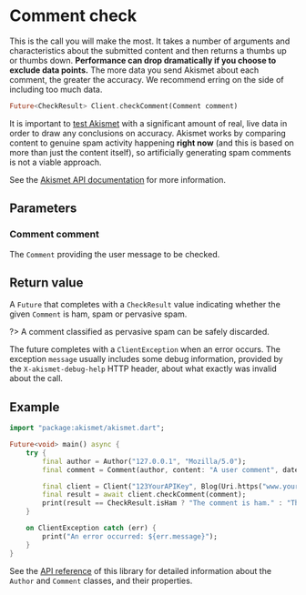 # Comment check
This is the call you will make the most. It takes a number of arguments and characteristics about the submitted content
and then returns a thumbs up or thumbs down. **Performance can drop dramatically if you choose to exclude data points.**
The more data you send Akismet about each comment, the greater the accuracy. We recommend erring on the side of including too much data.

```dart
Future<CheckResult> Client.checkComment(Comment comment)
```

It is important to [test Akismet](advanced/testing.md) with a significant amount of real, live data in order to draw any conclusions on accuracy.
Akismet works by comparing content to genuine spam activity happening **right now** (and this is based on more than just the content itself),
so artificially generating spam comments is not a viable approach.

See the [Akismet API documentation](https://akismet.com/development/api/#comment-check) for more information.

## Parameters

### Comment **comment**
The `Comment` providing the user message to be checked.

## Return value
A `Future` that completes with a `CheckResult` value indicating whether the given `Comment` is ham, spam or pervasive spam.

?> A comment classified as pervasive spam can be safely discarded.

The future completes with a `ClientException` when an error occurs.
The exception `message` usually includes some debug information, provided by the `X-akismet-debug-help` HTTP header, about what exactly was invalid about the call.

## Example

```dart
import "package:akismet/akismet.dart";

Future<void> main() async {
	try {
		final author = Author("127.0.0.1", "Mozilla/5.0");
		final comment = Comment(author, content: "A user comment", date: DateTime.now());

		final client = Client("123YourAPIKey", Blog(Uri.https("www.yourblog.com", "/")));
		final result = await client.checkComment(comment);
		print(result == CheckResult.isHam ? "The comment is ham." : "The comment is spam.");
	}

	on ClientException catch (err) {
		print("An error occurred: ${err.message}");
	}
}
```

See the [API reference](https://pub.dev/documentation/akismet) of this library for detailed information about the `Author` and `Comment` classes, and their properties.

